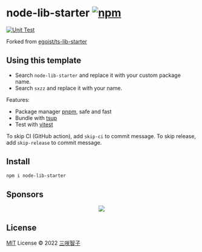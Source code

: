 # node-lib-starter [![npm](https://img.shields.io/npm/v/node-lib-starter.svg)](https://npmjs.com/package/node-lib-starter)

[![Unit Test](https://github.com/sxzz/node-lib-starter/actions/workflows/unit-test.yml/badge.svg)](https://github.com/sxzz/node-lib-starter/actions/workflows/unit-test.yml)

<!-- Remove belows -->

Forked from [egoist/ts-lib-starter](https://github.com/egoist/ts-lib-starter)

## Using this template

- Search `node-lib-starter` and replace it with your custom package name.
- Search `sxzz` and replace it with your name.

Features:

- Package manager [pnpm](https://pnpm.js.org/), safe and fast
- Bundle with [tsup](https://github.com/egoist/tsup)
- Test with [vitest](https://vitest.dev)

To skip CI (GitHub action), add `skip-ci` to commit message. To skip release, add `skip-release` to commit message.

<!-- Remove aboves -->

## Install

```bash
npm i node-lib-starter
```

## Sponsors

<p align="center">
  <a href="https://cdn.jsdelivr.net/gh/sxzz/sponsors/sponsors.svg">
    <img src='https://cdn.jsdelivr.net/gh/sxzz/sponsors/sponsors.svg'/>
  </a>
</p>

## License

[MIT](./LICENSE) License © 2022 [三咲智子](https://github.com/sxzz)
